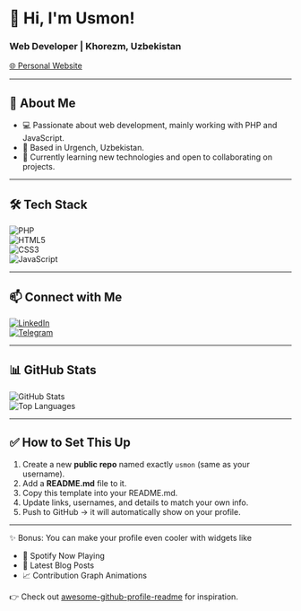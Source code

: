 # 👋 Hi, I'm Usmon!

###  Web Developer | Khorezm, Uzbekistan  
[🌐 Personal Website](https://ovo.uz)

---

## 🚀 About Me
- 💻 Passionate about web development, mainly working with PHP and JavaScript.  
- 📍 Based in Urgench, Uzbekistan.  
- 🌱 Currently learning new technologies and open to collaborating on projects.  

---

## 🛠️ Tech Stack
![PHP](https://cdn.jsdelivr.net/gh/devicons/devicon/icons/php/php-original.svg)  
![HTML5](https://cdn.jsdelivr.net/gh/devicons/devicon/icons/html5/html5-original.svg)  
![CSS3](https://cdn.jsdelivr.net/gh/devicons/devicon/icons/css3/css3-original.svg)  
![JavaScript](https://cdn.jsdelivr.net/gh/devicons/devicon/icons/javascript/javascript-original.svg)

---

## 📫 Connect with Me
[![LinkedIn](https://img.shields.io/badge/LinkedIn-Usmon-blue?style=for-the-badge&logo=linkedin)](https://www.linkedin.com)  
[![Telegram](https://img.shields.io/badge/Telegram-@usmon-blue?style=for-the-badge&logo=telegram)](https://t.me/usmon)

---

## 📊 GitHub Stats
![GitHub Stats](https://github-readme-stats.vercel.app/api?username=usmon&show_icons=true)  
![Top Languages](https://github-readme-stats.vercel.app/api/top-langs/?username=usmon&layout=compact)

---

## ✅ How to Set This Up
1. Create a new **public repo** named exactly `usmon` (same as your username).  
2. Add a **README.md** file to it.  
3. Copy this template into your README.md.  
4. Update links, usernames, and details to match your own info.  
5. Push to GitHub → it will automatically show on your profile.  

---

✨ Bonus: You can make your profile even cooler with widgets like  
- 🎵 Spotify Now Playing  
- 📰 Latest Blog Posts  
- 📈 Contribution Graph Animations  

👉 Check out [awesome-github-profile-readme](https://github.com/abhisheknaiidu/awesome-github-profile-readme) for inspiration.  

